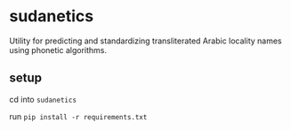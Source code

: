 # sudanetics
Utility for predicting and standardizing transliterated Arabic locality names using phonetic algorithms.


## setup
cd into `sudanetics`

run `pip install -r requirements.txt`
